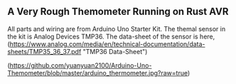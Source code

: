 ## A Very Rough Themometer Running on Rust AVR

All parts and wiring are from Arduino Uno Starter Kit. The themal sensor in the kit is Analog Devices TMP36. The data-sheet of the sensor is here,
(https://www.analog.com/media/en/technical-documentation/data-sheets/TMP35_36_37.pdf "TMP36 Data-Sheet")

(https://github.com/yuanyuan2100/Arduino-Uno-Themometer/blob/master/arduino_thermometer.jpg?raw=true)